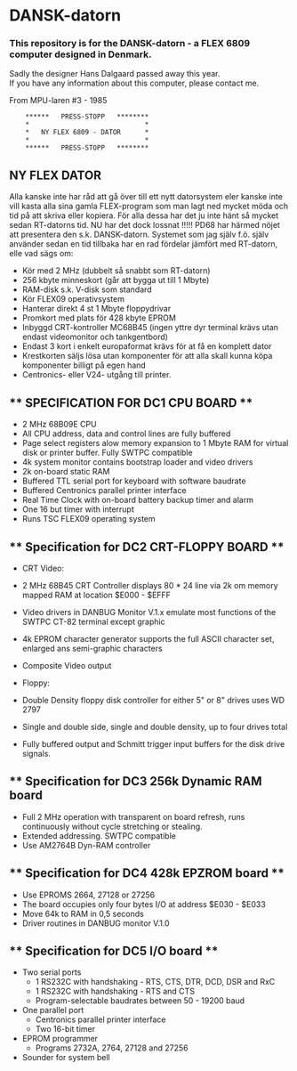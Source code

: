 # DANSK-datorn
### This repository is for the DANSK-datorn - a FLEX 6809 computer designed in Denmark.

Sadly the designer Hans Dalgaard passed away this year.  
If you have any information about this computer, please contact me.

From MPU-laren #3 - 1985  

        ******   PRESS-STOPP   ********  
        *                             *  
        *   NY FLEX 6809 - DATOR      *  
        *                             *  
        ******   PRESS-STOPP   ********  

## NY FLEX DATOR

Alla kanske inte har råd att gå över till ett nytt datorsystem eler kanske inte vill kasta alla sina gamla FLEX-program som man lagt ned mycket möda och tid på att skriva eller kopiera.
För alla dessa har det ju inte hänt så mycket sedan RT-datorns tid.
NU har det dock lossnat !!!!!
PD68 har härmed nöjet att presentera den s.k. DANSK-datorn.
Systemet som jag själv f.ö. själv använder sedan en tid tillbaka har en rad fördelar jämfört med RT-datorn, elle vad sägs om:

* Kör med 2 MHz (dubbelt så snabbt som RT-datorn)
* 256 kbyte minneskort (går att bygga ut till 1 Mbyte)
* RAM-disk s.k. V-disk som standard
* Kör FLEX09 operativsystem
* Hanterar direkt 4 st 1 Mbyte floppydrivar
* Promkort med plats för 428 kbyte EPROM
* Inbyggd CRT-kontroller MC68B45 (ingen yttre dyr terminal krävs utan endast videomonitor och tankgentbord)
* Endast 3 kort i enkelt europaformat krävs för at få en komplett dator
* Krestkorten säljs lösa utan komponenter för att alla skall kunna köpa komponenter billigt på egen hand
* Centronics- eller V24- utgång till printer.

## ** SPECIFICATION FOR DC1 CPU BOARD **

* 2 MHz 68B09E CPU
* All CPU address, data and control lines are fully buffered
* Page select registers alow memory expansion to 1 Mbyte RAM for virtual disk or printer buffer. Fully SWTPC compatible
* 4k system monitor contains bootstrap loader and video drivers
* 2k on-board static RAM
* Buffered TTL serial port for keyboard with software baudrate
* Buffered Centronics parallel printer interface
* Real Time Clock with on-board battery backup timer and alarm
* One 16 but timer with interrupt
* Runs TSC FLEX09 operating system

## ** Specification for DC2 CRT-FLOPPY BOARD **

* CRT Video:
* 2 MHz 68B45 CRT Controller displays 80 * 24 line via 2k om memory mapped RAM at location $E000 - $EFFF
* Video drivers in DANBUG Monitor V.1.x emulate most functions of the SWTPC CT-82 terminal except graphic
* 4k EPROM character generator supports the full ASCII character set, enlarged ans semi-graphic characters
* Composite Video output

* Floppy:
* Double Density floppy disk controller for either 5" or 8" drives uses WD 2797
* Single and double side, single and double density, up to four drives total
* Fully buffered output and Schmitt trigger input buffers for the disk drive signals.

## ** Specification for DC3 256k Dynamic RAM board

* Full 2 MHz operation with transparent on board refresh, runs continuously without cycle stretching or stealing.
* Extended addressing. SWTPC compatible
* Use AM2764B Dyn-RAM controller

## ** Specification for DC4 428k EPZROM board **

* Use EPROMS 2664, 27128 or 27256
* The board occupies only four bytes I/O at address $E030 - $E033
* Move 64k to RAM in 0,5 seconds
* Driver routines in DANBUG monitor V.1.0

## ** Specification for DC5 I/O board **

* Two serial ports
  - 1 RS232C with handshaking - RTS, CTS, DTR, DCD, DSR and RxC
  - 1 RS232C with handshaking - RTS and CTS
  - Program-selectable baudrates between 50 - 19200 baud
* One parallel port
  - Centronics parallel printer interface
  - Two 16-bit timer
* EPROM programmer
  - Programs 2732A, 2764, 27128 and 27256
* Sounder for system bell
